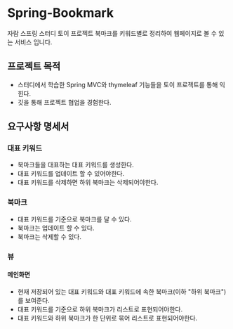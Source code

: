 # Spring-Bookmark
자람 스프링 스터디 토이 프로젝트
북마크를 키워드별로 정리하여 웹페이지로 볼 수 있는 서비스 입니다.


## 프로젝트 목적
- 스터디에서 학습한 Spring MVC와 thymeleaf 기능들을 토이 프로젝트를 통해 익힌다.
- 깃을 통해 프로젝트 협업을 경험한다. 


## 요구사항 명세서
### 대표 키워드
- 북마크들을 대표하는 대표 키워드를 생성한다.
- 대표 키워드를 업데이트 할 수 있어야한다.
- 대표 키워드를 삭제하면 하위 북마크는 삭제되어야한다.


### 북마크
- 대표 키워드를 기준으로 북마크를 달 수 있다.
- 북마크는 업데이트 할 수 있다.
- 북마크는 삭제할 수 있다.


### 뷰
#### 메인화면
- 현재 저장되어 있는 대표 키워드와 대표 키워드에 속한 북마크(이하 "하위 북마크")를 보여준다.
- 대표 키워드를 기준으로 하위 북마크가 리스트로 표현되어야한다.
- 대표 키워드와 하위 북마크가 한 단위로 묶어 리스트로 표현되어야한다.
